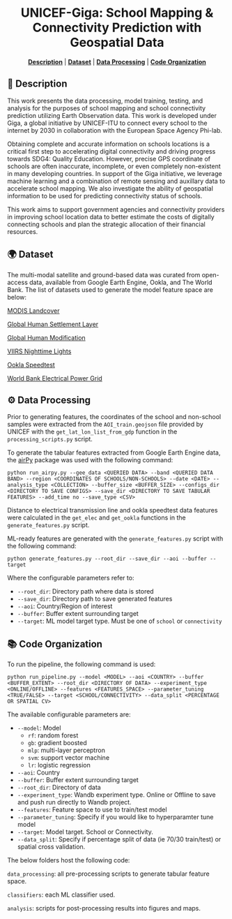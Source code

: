 <div align="center">

# UNICEF-Giga: School Mapping & Connectivity Prediction with Geospatial Data

<p>
<b><a href="#-description">Description</a></b>
|
<b><a href="#-dataset">Dataset</a></b>
|
<b><a href="#-data-processing">Data Processing</a></b>
|
<b><a href="#-code-organization">Code Organization</a></b>
</p>

</div>

## 📄 Description
This work presents the data processing, model training, testing, and analysis for the purposes of school mapping and school connectivity prediction utilizing Earth Observation data. This work is developed under Giga, a global initiative by UNICEF-ITU to connect every school to the internet by 2030 in collaboration with the European Space Agency Phi-lab.

Obtaining complete and accurate information on schools locations is a critical first step to accelerating digital connectivity and driving progress towards SDG4: Quality Education. However, precise GPS coordinate of schools are often inaccurate, incomplete, or even completely non-existent in many developing countries.  In support of the Giga initiative, we leverage machine learning and a combination of remote sensing and auxillary data to accelerate school mapping. We also investigate the ability of geospatial information to be used for predicting connectivity status of schools.

This work aims to support government agencies and connectivity providers in improving school location data to better estimate the costs of digitally connecting schools and plan the strategic allocation of their financial resources.

<p>

## 🌍 Dataset
The multi-modal satellite and ground-based data was curated from open-access data, available from Google Earth Engine, Ookla, and The World Bank. The list of datasets used to generate the model feature space are below:

[MODIS Landcover](https://developers.google.com/earth-engine/datasets/catalog/MODIS_061_MCD12Q1)

[Global Human Settlement Layer](https://developers.google.com/earth-engine/datasets/catalog/JRC_GHSL_P2023A_GHS_BUILT_C)

[Global Human Modification](https://developers.google.com/earth-engine/datasets/catalog/CSP_HM_GlobalHumanModification)

[VIIRS Nighttime Lights](https://developers.google.com/earth-engine/datasets/catalog/NOAA_VIIRS_DNB_MONTHLY_V1_VCMCFG)

[Ookla Speedtest](https://www.ookla.com/ookla-for-good/open-data)

[World Bank Electrical Power Grid](https://energydata.info/dataset/derived-map-global-electricity-transmission-and-distribution-lines)

## ⚙️ Data Processing
Prior to generating features, the coordinates of the school and non-school samples were extracted from the `AOI_train.geojson` file provided by UNICEF with the `get_lat_lon_list_from_gdp` function in the `processing_scripts.py` script.

To generate the tabular features extracted from Google Earth Engine data, the [airPy](https://github.com/kelsdoerksen/airPy) package was used with the following command: 
```
python run_airpy.py --gee_data <QUERIED DATA> --band <QUERIED DATA BAND> --region <COORDINATES OF SCHOOLS/NON-SCHOOLS> --date <DATE> --analysis_type <COLLECTION> --buffer_size <BUFFER_SIZE> --configs_dir <DIRECTORY TO SAVE CONFIGS> --save_dir <DIRECTORY TO SAVE TABULAR FEATURES> --add_time no --save_type <CSV>
```

Distance to electrical transmission line and ookla speedtest data features were calculated in the `get_elec` and `get_ookla` functions in the `generate_features.py` script.

ML-ready features are generated with the `generate_features.py` script with the following command:
```
python generate_features.py --root_dir --save_dir --aoi --buffer --target
```
Where the configurable parameters refer to:
* `--root_dir`: Directory path where data is stored
* `--save_dir`: Directory path to save generated features
* `--aoi`: Country/Region of interest
* `--buffer`: Buffer extent surrounding target
* `--target`: ML model target type. Must be one of `school` or `connectivity`

## 📚 Code Organization
To run the pipeline, the following command is used:
```
python run_pipeline.py --model <MODEL> --aoi <COUNTRY> --buffer <BUFFER_EXTENT> --root_dir <DIRECTORY OF DATA> --experiment_type <ONLINE/OFFLINE> --features <FEATURES_SPACE> --parameter_tuning <TRUE/FALSE> --target <SCHOOL/CONNECTIVITY> --data_split <PERCENTAGE OR SPATIAL CV>
```
The available configurable parameters are:
* `--model`: Model
    *   `rf`: random forest
    *   `gb`: gradient boosted
    *   `mlp`: multi-layer perceptron
    *   `svm`: support vector machine
    *   `lr`: logistic regression
* `--aoi`: Country
* `--buffer`: Buffer extent surrounding target
* `--root_dir`: Directory of data
* `--experiment_type`: Wandb experiment type. Online or Offline to save and push run directly to Wandb project.
* `--features`: Feature space to use to train/test model
* `--parameter_tuning`: Specify if you would like to hyperparamter tune model
* `--target`: Model target. School or Connectivity.
* `--data_split`: Specify if percentage split of data (ie 70/30 train/test) or spatial cross validation.

The below folders host the following code:

`data_processing`: all pre-processing scripts to generate tabular feature space.

`classifiers`: each ML classifier used.

`analysis`: scripts for post-processing results into figures and maps.


